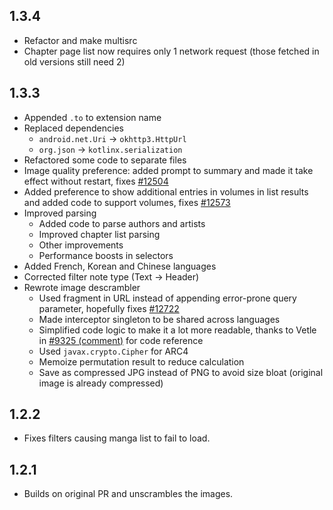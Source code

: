 ## 1.3.4

- Refactor and make multisrc
- Chapter page list now requires only 1 network request (those fetched in old versions still need 2)

## 1.3.3

- Appended `.to` to extension name
- Replaced dependencies
  - `android.net.Uri` → `okhttp3.HttpUrl`
  - `org.json` → `kotlinx.serialization`
- Refactored some code to separate files
- Image quality preference: added prompt to summary and made it take effect without restart, fixes [#12504](https://github.com/Zxis233/tachiyomi-extensions/issues/12504)
- Added preference to show additional entries in volumes in list results and added code to support volumes, fixes [#12573](https://github.com/Zxis233/tachiyomi-extensions/issues/12573)
- Improved parsing
  - Added code to parse authors and artists
  - Improved chapter list parsing
  - Other improvements
  - Performance boosts in selectors
- Added French, Korean and Chinese languages
- Corrected filter note type (Text → Header)
- Rewrote image descrambler
  - Used fragment in URL instead of appending error-prone query parameter, hopefully fixes [#12722](https://github.com/Zxis233/tachiyomi-extensions/issues/12722)
  - Made interceptor singleton to be shared across languages
  - Simplified code logic to make it a lot more readable, thanks to Vetle in [#9325 (comment)](https://github.com/Zxis233/tachiyomi-extensions/pull/9325#issuecomment-1100950110) for code reference
  - Used `javax.crypto.Cipher` for ARC4
  - Memoize permutation result to reduce calculation
  - Save as compressed JPG instead of PNG to avoid size bloat (original image is already compressed)

## 1.2.2

- Fixes filters causing manga list to fail to load.

## 1.2.1

- Builds on original PR and unscrambles the images.
